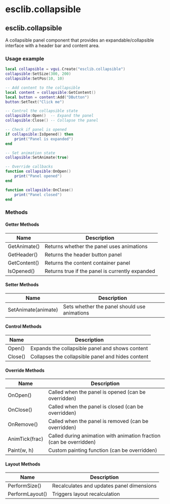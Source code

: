 # esclib.collapsible

## esclib.collapsible

A collapsible panel component that provides an expandable/collapsible interface with a header bar and content area.

### Usage example

```lua
local collapsible = vgui.Create("esclib.collapsible")
collapsible:SetSize(300, 200)
collapsible:SetPos(10, 10)

-- Add content to the collapsible
local content = collapsible:GetContent()
local button = content:Add("DButton")
button:SetText("Click me")

-- Control the collapsible state
collapsible:Open()  -- Expand the panel
collapsible:Close() -- Collapse the panel

-- Check if panel is opened
if collapsible:IsOpened() then
    print("Panel is expanded")
end

-- Set animation state
collapsible:SetAnimate(true)

-- Override callbacks
function collapsible:OnOpen()
    print("Panel opened")
end

function collapsible:OnClose()
    print("Panel closed")
end
```

### Methods

#### Getter Methods

| Name         | Description                                     |
| ------------ | ----------------------------------------------- |
| GetAnimate() | Returns whether the panel uses animations       |
| GetHeader()  | Returns the header button panel                 |
| GetContent() | Returns the content container panel             |
| IsOpened()   | Returns true if the panel is currently expanded |

#### Setter Methods

| Name                | Description                                  |
| ------------------- | -------------------------------------------- |
| SetAnimate(animate) | Sets whether the panel should use animations |

#### Control Methods

| Name    | Description                                       |
| ------- | ------------------------------------------------- |
| Open()  | Expands the collapsible panel and shows content   |
| Close() | Collapses the collapsible panel and hides content |

#### Override Methods

| Name           | Description                                                         |
| -------------- | ------------------------------------------------------------------- |
| OnOpen()       | Called when the panel is opened (can be overridden)                 |
| OnClose()      | Called when the panel is closed (can be overridden)                 |
| OnRemove()     | Called when the panel is removed (can be overridden)                |
| AnimTick(frac) | Called during animation with animation fraction (can be overridden) |
| Paint(w, h)    | Custom painting function (can be overridden)                        |

#### Layout Methods

| Name            | Description                               |
| --------------- | ----------------------------------------- |
| PerformSize()   | Recalculates and updates panel dimensions |
| PerformLayout() | Triggers layout recalculation             |
